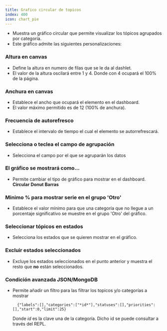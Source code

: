 ```yaml
---
title: Grafico circular de topicos
index: 400
icon: chart_pie
---
```

* Muestra un gráfico circular que permite visualizar los tópicos agrupados por categoría.
* Este gráfico admite las siguientes personalizaciones:

### Altura en canvas
* Define la altura en numero de filas que se le da al dashlet.
* El valor de la altura oscilará entre 1 y 4. Donde con 4 ocupará el 100% de la página.

### Anchura en canvas
* Establece el ancho que ocupará el elemento en el dashboard.
* El valor máximo permitido es de 12 (100% de anchura).

### Frecuencia de autorefresco
* Establece el intervalo de tiempo el cual el elemento se autorrefrescará.

### Selecciona o teclea el campo de agrupación
* Selecciona el campo por el que se agruparán los datos

### El gráfico se mostrará como...
* Permite cambiar el tipo de gráfico para mostrar en el dashboard.
    **Circular**
    **Donut**
    **Barras**

### Minimo % para mostrar serie en el grupo 'Otro'
* Establece el valor mínimo para que una categoría que no llegue a un porcentaje significativo se muestre en el grupo 'Otro' del gráfico.

### Seleccionar tópicos en estados
* Selecciona los estados que se quieren mostrar en el gráfico.

### Excluir estados seleccionados
* Excluye los estados seleccionados en el punto anterior y muestra el resto que **no** están seleccionados.


### Condición avanzada JSON/MongoDB
* Permite añadir un filtro para las filtrar los topicos y/o categorías a mostrar

        {"labels":[],"categories":["*id*"],"statuses":[],"priorities":[],"start":0,"limit":25}

    Donde *id* es la clave una de la categoría. Dicho id se puede consultar a través del REPL.